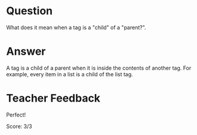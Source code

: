 # Question
What does it mean when a tag is a "child" of a "parent?".

# Answer
A tag is a child of a parent when it is inside the contents of another tag. For example, every item in a list is a child of the list tag.

# Teacher Feedback

Perfect!

Score: 3/3
